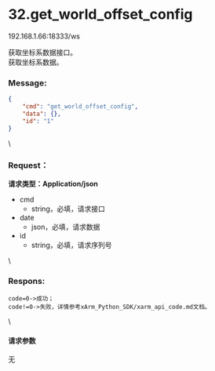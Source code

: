 # 32.get\_world\_offset\_config

192.168.1.66:18333/ws

获取坐标系数据接口。\
获取坐标系数据。

### Message: <a href="#message" id="message"></a>

```json
{
    "cmd": "get_world_offset_config",
    "data": {},
    "id": "1"
}
```

\


### Request： <a href="#request" id="request"></a>

**请求类型：Application/json**

* cmd
  * string，必填，请求接口
* date
  * json，必填，请求数据
* id
  * string，必填，请求序列号

\


### Respons: <a href="#respons" id="respons"></a>

```clean
code=0->成功；
code!=0->失败，详情参考xArm_Python_SDK/xarm_api_code.md文档。
```

\


#### 请求参数

无
